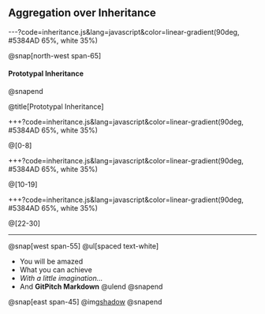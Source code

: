 ## Aggregation over Inheritance

---?code=inheritance.js&lang=javascript&color=linear-gradient(90deg, #5384AD 65%, white 35%)

@snap[north-west span-65]
#### Prototypal Inheritance
@snapend

@title[Prototypal Inheritance]

+++?code=inheritance.js&lang=javascript&color=linear-gradient(90deg, #5384AD 65%, white 35%)

@[0-8]

+++?code=inheritance.js&lang=javascript&color=linear-gradient(90deg, #5384AD 65%, white 35%)

@[10-19]

+++?code=inheritance.js&lang=javascript&color=linear-gradient(90deg, #5384AD 65%, white 35%)

@[22-30]

---


@snap[west span-55]
@ul[spaced text-white]
- You will be amazed
- What you can achieve
- *With a little imagination...*
- And **GitPitch Markdown**
@ulend
@snapend

@snap[east span-45]
@img[shadow](assets/img/conference.png)
@snapend
